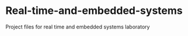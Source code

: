 Real-time-and-embedded-systems
==============================

Project files for real time and embedded systems laboratory
